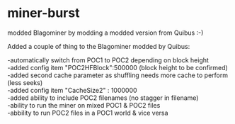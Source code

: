 # miner-burst
modded Blagominer by modding a modded version from Quibus :-)

Added a couple of thing to the Blagominer modded by Quibus:

-automatically switch from POC1 to POC2 depending on block height<BR>
-added config item "POC2HFBlock":500000 (block height to be confirmed)<BR>
-added second cache parameter as shuffling needs more cache to perform (less seeks)<BR>
-added config item "CacheSize2" : 1000000<BR>
-added ability to include POC2 filenames (no stagger in filename)<BR>
-ability to run the miner on mixed POC1 & POC2 files<BR>
-abbility to run POC2 files in a POC1 world & vice versa<BR>
